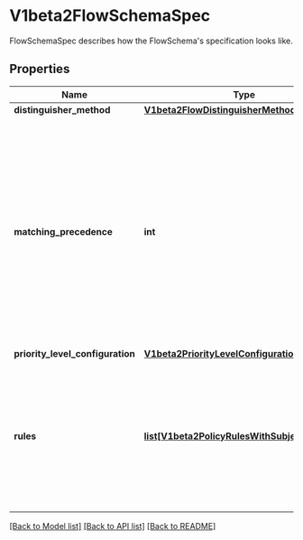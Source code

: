 # V1beta2FlowSchemaSpec

FlowSchemaSpec describes how the FlowSchema's specification looks like.

## Properties
Name | Type | Description | Notes
------------ | ------------- | ------------- | -------------
**distinguisher_method** | [**V1beta2FlowDistinguisherMethod**](V1beta2FlowDistinguisherMethod.md) |  | [optional] 
**matching_precedence** | **int** | &#x60;matchingPrecedence&#x60; is used to choose among the FlowSchemas that match a given request. The chosen FlowSchema is among those with the numerically lowest (which we take to be logically highest) MatchingPrecedence.  Each MatchingPrecedence value must be ranged in [1,10000]. Note that if the precedence is not specified, it will be set to 1000 as default. | [optional] 
**priority_level_configuration** | [**V1beta2PriorityLevelConfigurationReference**](V1beta2PriorityLevelConfigurationReference.md) |  | 
**rules** | [**list[V1beta2PolicyRulesWithSubjects]**](V1beta2PolicyRulesWithSubjects.md) | &#x60;rules&#x60; describes which requests will match this flow schema. This FlowSchema matches a request if and only if at least one member of rules matches the request. if it is an empty slice, there will be no requests matching the FlowSchema. | [optional] 

[[Back to Model list]](../README.md#documentation-for-models) [[Back to API list]](../README.md#documentation-for-api-endpoints) [[Back to README]](../README.md)


